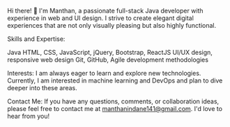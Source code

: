 Hi there! 👋
I'm Manthan, a passionate full-stack Java developer with experience in web and UI design. I strive to create elegant digital experiences that are not only visually pleasing but also highly functional.

Skills and Expertise:

Java
HTML, CSS, JavaScript, jQuery, Bootstrap, ReactJS
UI/UX design, responsive web design
Git, GitHub, Agile development methodologies

Interests:
I am always eager to learn and explore new technologies. Currently, I am interested in machine learning and DevOps and plan to dive deeper into these areas.

Contact Me:
If you have any questions, comments, or collaboration ideas, please feel free to contact me at manthanindane141@gmail.com. I'd love to hear from you!



